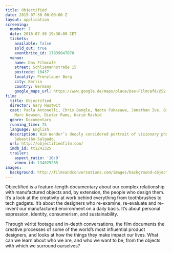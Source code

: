 ```yaml
---
title: Objectified
date: 2015-07-30 00:00:00 Z
layout: application
screening:
  number: 7
  date: 2016-07-30 19:30:00 CET
  tickets:
    available: false
    sold_out: true
    eventbrite_id: 17839047070
  venue:
    name: Das Filmcafé
    street: Schliemannstraße 15
    postcode: 10437
    locality: Prenzlauer Berg
    city: Berlin
    country: Germany
    google_maps_url: https://www.google.de/maps/place/Das+Filmcafé/@52.543592,13.41985,17z/data=!4m6!1m3!3m2!1s0x47a84dff985f5863:0x6730066f8aa942d6!2sDas+Filmcafé!3m1!1s0x47a84dff985f5863:0x6730066f8aa942d6
film:
  title: Objectified
  director: Gary Hustwit
  cast: Paola Antonelli, Chris Bangle, Naoto Fukasawa, Jonathan Ive, Bill Moggridge,
    Marc Newson, Dieter Rams, Karim Rashid
  genre: Documentary
  running_time: 75
  language: English
  description: Wim Wender’s deeply considered portrait of visionary photographer,
    Sebastião Salgado.
  url: http://objectifiedfilm.com/
  imdb_id: tt1241325
  trailer:
    aspect_ratio: '16:9'
    vimeo_id: 134029285
images:
  background: http://filmsandconversations.com/images/background-objectified.png
---
```


Objectified is a feature-length documentary about our complex relationship with manufactured objects and, by extension, the people who design them.  It’s a look at the creativity at work behind everything from toothbrushes to tech gadgets.  It’s about the designers who re-examine, re-evaluate and re-invent our manufactured environment on a daily basis.  It’s about personal expression, identity, consumerism, and sustainability.

Through vérité footage and in-depth conversations, the film documents the creative processes of some of the world’s most influential product designers, and looks at how the things they make impact our lives.  What can we learn about who we are, and who we want to be, from the objects with which we surround ourselves?
